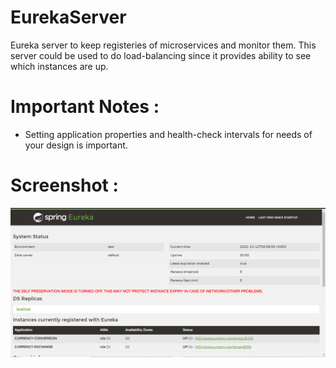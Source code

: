 # EurekaServer
Eureka server to keep registeries of microservices and monitor them.
This server could be used to do load-balancing since it provides ability to see which instances are up.

# Important Notes : 
- Setting application properties and health-check intervals for needs of your design is important.

# Screenshot :
![alt text](https://github.com/emreOytun/EurekaServer/blob/master/screenshots/eureka-ss.png)


